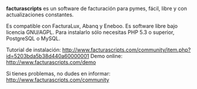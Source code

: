 __facturascripts__ es un software de facturación para pymes,
fácil, libre y con actualizaciones constantes.

Es compatible con FacturaLux, Abanq y Eneboo. Es software libre bajo licencia GNU/AGPL. Para instalarlo sólo necesitas PHP 5.3 o superior, PostgreSQL o MySQL.

Tutorial de instalación: http://www.facturascripts.com/community/item.php?id=5203bda5b38d440a60000001
Demo online: http://www.facturascripts.com/demo

Si tienes problemas, no dudes en informar:
http://www.facturascripts.com/community
